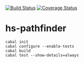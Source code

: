 [![Build Status](https://travis-ci.org/dsaenztagarro/haskell-paizo.svg)](https://travis-ci.org/dsaenztagarro/haskell-paizo)
[![Coverage Status](https://coveralls.io/repos/dsaenztagarro/haskell-paizo/badge.svg)](https://coveralls.io/r/dsaenztagarro/haskell-paizo)

# hs-pathfinder

```
cabal init
cabal configure --enable-tests
cabal build
cabal test --show-details=always
```